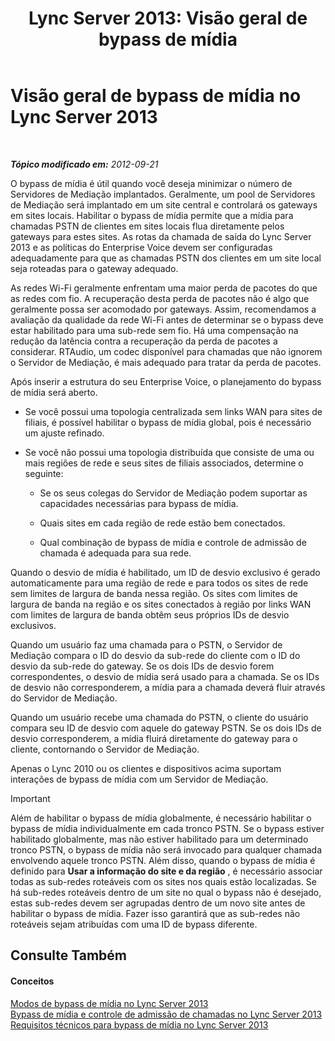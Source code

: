 ﻿---
title: 'Lync Server 2013: Visão geral de bypass de mídia'
TOCTitle: Visão geral de bypass de mídia
ms:assetid: 9ea090b3-f607-46f7-97dd-2510052524e5
ms:mtpsurl: https://technet.microsoft.com/pt-br/library/Gg412740(v=OCS.15)
ms:contentKeyID: 49307629
ms.date: 05/19/2016
mtps_version: v=OCS.15
ms.translationtype: HT
---

# Visão geral de bypass de mídia no Lync Server 2013

 

_**Tópico modificado em:** 2012-09-21_

O bypass de mídia é útil quando você deseja minimizar o número de Servidores de Mediação implantados. Geralmente, um pool de Servidores de Mediação será implantado em um site central e controlará os gateways em sites locais. Habilitar o bypass de mídia permite que a mídia para chamadas PSTN de clientes em sites locais flua diretamente pelos gateways para estes sites. As rotas da chamada de saída do Lync Server 2013 e as políticas do Enterprise Voice devem ser configuradas adequadamente para que as chamadas PSTN dos clientes em um site local seja roteadas para o gateway adequado.

As redes Wi-Fi geralmente enfrentam uma maior perda de pacotes do que as redes com fio. A recuperação desta perda de pacotes não é algo que geralmente possa ser acomodado por gateways. Assim, recomendamos a avaliação da qualidade da rede Wi-Fi antes de determinar se o bypass deve estar habilitado para uma sub-rede sem fio. Há uma compensação na redução da latência contra a recuperação da perda de pacotes a considerar. RTAudio, um codec disponível para chamadas que não ignorem o Servidor de Mediação, é mais adequado para tratar da perda de pacotes.

Após inserir a estrutura do seu Enterprise Voice, o planejamento do bypass de mídia será aberto.

  - Se você possui uma topologia centralizada sem links WAN para sites de filiais, é possível habilitar o bypass de mídia global, pois é necessário um ajuste refinado.

  - Se você não possui uma topologia distribuída que consiste de uma ou mais regiões de rede e seus sites de filiais associados, determine o seguinte:
    
      - Se os seus colegas do Servidor de Mediação podem suportar as capacidades necessárias para bypass de mídia.
    
      - Quais sites em cada região de rede estão bem conectados.
    
      - Qual combinação de bypass de mídia e controle de admissão de chamada é adequada para sua rede.

Quando o desvio de mídia é habilitado, um ID de desvio exclusivo é gerado automaticamente para uma região de rede e para todos os sites de rede sem limites de largura de banda nessa região. Os sites com limites de largura de banda na região e os sites conectados à região por links WAN com limites de largura de banda obtêm seus próprios IDs de desvio exclusivos.

Quando um usuário faz uma chamada para o PSTN, o Servidor de Mediação compara o ID do desvio da sub-rede do cliente com o ID do desvio da sub-rede do gateway. Se os dois IDs de desvio forem correspondentes, o desvio de mídia será usado para a chamada. Se os IDs de desvio não corresponderem, a mídia para a chamada deverá fluir através do Servidor de Mediação.

Quando um usuário recebe uma chamada do PSTN, o cliente do usuário compara seu ID de desvio com aquele do gateway PSTN. Se os dois IDs de desvio corresponderem, a mídia fluirá diretamente do gateway para o cliente, contornando o Servidor de Mediação.

Apenas o Lync 2010 ou os clientes e dispositivos acima suportam interações de bypass de mídia com um Servidor de Mediação.

> [!important]  
> Além de habilitar o bypass de mídia globalmente, é necessário habilitar o bypass de mídia individualmente em cada tronco PSTN. Se o bypass estiver habilitado globalmente, mas não estiver habilitado para um determinado tronco PSTN, o bypass de mídia não será invocado para qualquer chamada envolvendo aquele tronco PSTN. Além disso, quando o bypass de mídia é definido para <strong>Usar a informação do site e da região</strong> , é necessário associar todas as sub-redes roteáveis com os sites nos quais estão localizadas. Se há sub-redes roteáveis dentro de um site no qual o bypass não é desejado, estas sub-redes devem ser agrupadas dentro de um novo site antes de habilitar o bypass de mídia. Fazer isso garantirá que as sub-redes não roteáveis sejam atribuídas com uma ID de bypass diferente.

## Consulte Também

#### Conceitos

[Modos de bypass de mídia no Lync Server 2013](lync-server-2013-media-bypass-modes.md)  
[Bypass de mídia e controle de admissão de chamadas no Lync Server 2013](lync-server-2013-media-bypass-and-call-admission-control.md)  
[Requisitos técnicos para bypass de mídia no Lync Server 2013](lync-server-2013-technical-requirements-for-media-bypass.md)

